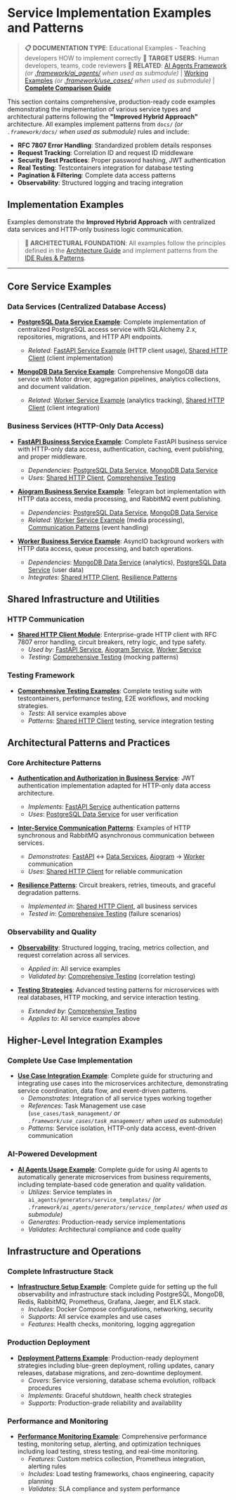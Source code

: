 # Service Implementation Examples and Patterns

> **📋 DOCUMENTATION TYPE**: Educational Examples - Teaching developers HOW to implement correctly
> **👥 TARGET USERS**: Human developers, teams, code reviewers
> **🔗 RELATED**: [AI Agents Framework](../../ai_agents/) *(or [.framework/ai_agents/](.framework/ai_agents/) when used as submodule)* | [Working Examples](../../use_cases/) *(or [.framework/use_cases/](.framework/use_cases/) when used as submodule)* | **[Complete Comparison Guide](../../CLAUDE.md#documentation-types-guide)**

This section contains comprehensive, production-ready code examples demonstrating the implementation of various service types and architectural patterns following the **"Improved Hybrid Approach"** architecture. All examples implement patterns from `docs/` *(or `.framework/docs/` when used as submodule)* rules and include:

- **RFC 7807 Error Handling**: Standardized problem details responses
- **Request Tracking**: Correlation ID and request ID middleware
- **Security Best Practices**: Proper password hashing, JWT authentication
- **Real Testing**: Testcontainers integration for database testing
- **Pagination & Filtering**: Complete data access patterns
- **Observability**: Structured logging and tracing integration

## Implementation Examples

Examples demonstrate the **Improved Hybrid Approach** with centralized data services and HTTP-only business logic communication.

> **📖 ARCHITECTURAL FOUNDATION**: All examples follow the principles defined in the [Architecture Guide](../docs/LINKS_REFERENCE.md#core-documentation) and implement patterns from the [IDE Rules & Patterns](../docs/LINKS_REFERENCE.md#ide-rules-and-patterns).

---

## Core Service Examples

### Data Services (Centralized Database Access)

- **[PostgreSQL Data Service Example](./postgres_data_service.md)**: Complete implementation of centralized PostgreSQL access service with SQLAlchemy 2.x, repositories, migrations, and HTTP API endpoints.
  - *Related*: [FastAPI Service Example](./fastapi_service.md#3-user-data-client) (HTTP client usage), [Shared HTTP Client](./shared_http_client.md) (client implementation)

- **[MongoDB Data Service Example](./mongodb_data_service.md)**: Comprehensive MongoDB data service with Motor driver, aggregation pipelines, analytics collections, and document validation.
  - *Related*: [Worker Service Example](./worker_service.md) (analytics tracking), [Shared HTTP Client](./shared_http_client.md#usage-examples) (client integration)

### Business Services (HTTP-Only Data Access)

- **[FastAPI Business Service Example](./fastapi_service.md)**: Complete FastAPI business service with HTTP-only data access, authentication, caching, event publishing, and proper middleware.
  - *Dependencies*: [PostgreSQL Data Service](./postgres_data_service.md), [MongoDB Data Service](./mongodb_data_service.md)
  - *Uses*: [Shared HTTP Client](./shared_http_client.md#usage-examples), [Comprehensive Testing](./comprehensive_testing.md#unit-testing-examples)

- **[Aiogram Business Service Example](./aiogram_service.md)**: Telegram bot implementation with HTTP data access, media processing, and RabbitMQ event publishing.
  - *Dependencies*: [PostgreSQL Data Service](./postgres_data_service.md#6-api-endpoints-srcapiv1userspy), [MongoDB Data Service](./mongodb_data_service.md#6-api-endpoints-srcapiv1analyticspy)
  - *Related*: [Worker Service Example](./worker_service.md) (media processing), [Communication Patterns](./communication_patterns.md) (event handling)

- **[Worker Business Service Example](./worker_service.md)**: AsyncIO background workers with HTTP data access, queue processing, and batch operations.
  - *Dependencies*: [MongoDB Data Service](./mongodb_data_service.md#5-analytics-repository) (analytics), [PostgreSQL Data Service](./postgres_data_service.md) (user data)
  - *Integrates*: [Shared HTTP Client](./shared_http_client.md), [Resilience Patterns](./resilience_patterns.md)

## Shared Infrastructure and Utilities

### HTTP Communication

- **[Shared HTTP Client Module](./shared_http_client.md)**: Enterprise-grade HTTP client with RFC 7807 error handling, circuit breakers, retry logic, and type safety.
  - *Used by*: [FastAPI Service](./fastapi_service.md#3-user-data-client), [Aiogram Service](./aiogram_service.md), [Worker Service](./worker_service.md)
  - *Testing*: [Comprehensive Testing](./comprehensive_testing.md#unit-testing-examples) (mocking patterns)

### Testing Framework

- **[Comprehensive Testing Examples](./comprehensive_testing.md)**: Complete testing suite with testcontainers, performance testing, E2E workflows, and mocking strategies.
  - *Tests*: All service examples above
  - *Patterns*: [Shared HTTP Client](./shared_http_client.md#testing-the-shared-client) testing, service integration testing

## Architectural Patterns and Practices

### Core Architecture Patterns

- **[Authentication and Authorization in Business Service](./authentication.md)**: JWT authentication implementation adapted for HTTP-only data access architecture.
  - *Implements*: [FastAPI Service](./fastapi_service.md) authentication patterns
  - *Uses*: [PostgreSQL Data Service](./postgres_data_service.md) for user verification

- **[Inter-Service Communication Patterns](./communication_patterns.md)**: Examples of HTTP synchronous and RabbitMQ asynchronous communication between services.
  - *Demonstrates*: [FastAPI](./fastapi_service.md) ↔ [Data Services](./postgres_data_service.md), [Aiogram](./aiogram_service.md) → [Worker](./worker_service.md) communication
  - *Uses*: [Shared HTTP Client](./shared_http_client.md) for reliable communication

- **[Resilience Patterns](./resilience_patterns.md)**: Circuit breakers, retries, timeouts, and graceful degradation patterns.
  - *Implemented in*: [Shared HTTP Client](./shared_http_client.md), all business services
  - *Tested in*: [Comprehensive Testing](./comprehensive_testing.md#end-to-end-testing-examples) (failure scenarios)

### Observability and Quality

- **[Observability](./observability.md)**: Structured logging, tracing, metrics collection, and request correlation across all services.
  - *Applied in*: All service examples
  - *Validated by*: [Comprehensive Testing](./comprehensive_testing.md#integration-testing-examples) (correlation testing)

- **[Testing Strategies](./testing_strategies.md)**: Advanced testing patterns for microservices with real databases, HTTP mocking, and service interaction testing.
  - *Extended by*: [Comprehensive Testing](./comprehensive_testing.md)
  - *Applies to*: All service examples above

## Higher-Level Integration Examples

### Complete Use Case Implementation

- **[Use Case Integration Example](./use_case_integration.md)**: Complete guide for structuring and integrating use cases into the microservices architecture, demonstrating service coordination, data flow, and event-driven patterns.
  - *Demonstrates*: Integration of all service types working together
  - *References*: Task Management use case (`use_cases/task_management/` *or `.framework/use_cases/task_management/` when used as submodule*)
  - *Patterns*: Service isolation, HTTP-only data access, event-driven communication

### AI-Powered Development

- **[AI Agents Usage Example](./ai_agents_usage.md)**: Complete guide for using AI agents to automatically generate microservices from business requirements, including template-based code generation and quality validation.
  - *Utilizes*: Service templates in `ai_agents/generators/service_templates/` *(or `.framework/ai_agents/generators/service_templates/` when used as submodule)*
  - *Generates*: Production-ready service implementations
  - *Validates*: Architectural compliance and code quality

## Infrastructure and Operations

### Complete Infrastructure Stack

- **[Infrastructure Setup Example](./infrastructure_setup.md)**: Complete guide for setting up the full observability and infrastructure stack including PostgreSQL, MongoDB, Redis, RabbitMQ, Prometheus, Grafana, Jaeger, and ELK stack.
  - *Includes*: Docker Compose configurations, networking, security
  - *Supports*: All service examples and use cases
  - *Features*: Health checks, monitoring, logging aggregation

### Production Deployment

- **[Deployment Patterns Example](./deployment_patterns.md)**: Production-ready deployment strategies including blue-green deployment, rolling updates, canary releases, database migrations, and zero-downtime deployment.
  - *Covers*: Service versioning, database schema evolution, rollback procedures
  - *Implements*: Graceful shutdown, health check strategies
  - *Supports*: Production-grade reliability and availability

### Performance and Monitoring

- **[Performance Monitoring Example](./performance_monitoring.md)**: Comprehensive performance testing, monitoring setup, alerting, and optimization techniques including load testing, stress testing, and real-time monitoring.
  - *Features*: Custom metrics collection, Prometheus integration, alerting rules
  - *Includes*: Load testing frameworks, chaos engineering, capacity planning
  - *Validates*: SLA compliance and system performance